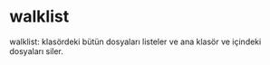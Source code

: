 # walklist
walklist: klasördeki bütün dosyaları listeler ve ana klasör ve içindeki dosyaları siler.
